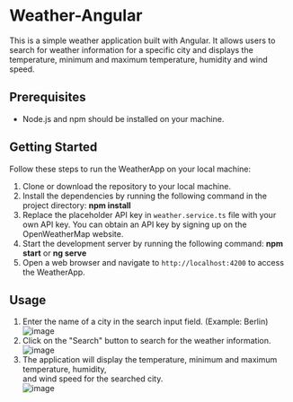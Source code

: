 # Weather-Angular       
         
This is a simple weather application built with Angular. It allows users to search for weather information for a specific city and displays the temperature, minimum and maximum temperature, humidity and wind speed.          
       
## Prerequisites      
     
- Node.js and npm should be installed on your machine.

## Getting Started        
          
Follow these steps to run the WeatherApp on your local machine:     
1. Clone or download the repository to your local machine.        
2. Install the dependencies by running the following command in the project directory: **npm install**       
3. Replace the placeholder API key in `weather.service.ts` file with your own API key. You can obtain an API key by signing up on the OpenWeatherMap website.      
4. Start the development server by running the following command: **npm start** or **ng serve**         
5. Open a web browser and navigate to `http://localhost:4200` to access the WeatherApp.       
    
## Usage     
   
1. Enter the name of a city in the search input field. (Example: Berlin)
   ![image](https://github.com/MiltiadisN/Weather-Angular/assets/103901423/a219137d-f62e-4969-aea6-a661a9f2d7a6)
3. Click on the "Search" button to search for the weather information.
   ![image](https://github.com/MiltiadisN/Weather-Angular/assets/103901423/cd96c79b-7929-4ba4-a5d5-b0b9b5272652)
5. The application will display the temperature, minimum and maximum temperature, humidity,        
   and wind speed for the searched city.      
   ![image](https://github.com/MiltiadisN/Weather-Angular/assets/103901423/ca5a9843-979a-4720-b66f-6d3b9fe5cbf5)
            
